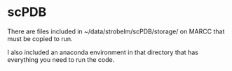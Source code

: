 # scPDB

There are files included in ~/data/strobelm/scPDB/storage/ on MARCC that must be copied to run.

I also included an anaconda environment in that directory that has everything you need to run the code.
